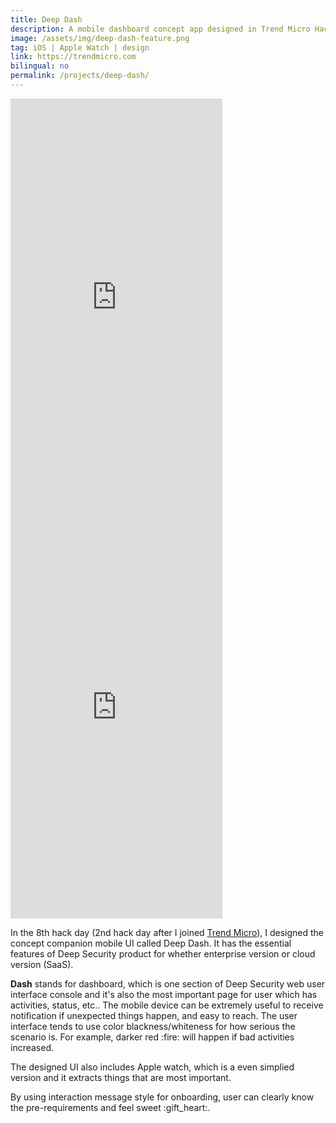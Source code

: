 ```yaml
---
title: Deep Dash
description: A mobile dashboard concept app designed in Trend Micro Hack days
image: /assets/img/deep-dash-feature.png
tag: iOS | Apple Watch | design
link: https://trendmicro.com
bilingual: no
permalink: /projects/deep-dash/
---
```


<div class="row">
	<div class="4u 12u$(medium) 12u$(small) marvel">
        <iframe src="https://marvelapp.com/3300437?emb=1" width="339" height="656" allowTransparency="true" frameborder="0"></iframe>
    </div>
    <div class="3u 12u$(medium) 12u$(small) marvel">
            <iframe src="https://marvelapp.com/1hhf6g5?emb=1" width="339" height="656" allowTransparency="true" frameborder="0"></iframe>
        </div>
    <div class="5u$ 12u$(medium) 12u$(small)">
        <p>
        In the 8th hack day (2nd hack day after I joined <a href="https://www.trendmicro.com">Trend Micro</a>), I designed the concept companion mobile UI called Deep Dash.
        It has the essential features of Deep Security product for whether enterprise version or cloud version (SaaS).
        </p>
        <p>
        <strong>Dash</strong> stands for dashboard, which is one section of Deep Security web user interface console and it's also the most important page for user which has activities, status, etc..
        The mobile device can be extremely useful to receive notification if unexpected things happen, and easy to reach.
        The user interface tends to use color blackness/whiteness for how serious the scenario is. For example,
        darker red :fire: will happen if bad activities increased.
        </p>
        <p>
        The designed UI also includes Apple watch, which is a even simplied version and it extracts things that are most important.
        </p>
        <p>
        By using interaction message style for onboarding, user can clearly know the pre-requirements and feel sweet :gift_heart:.
        </p>
    </div>
</div>